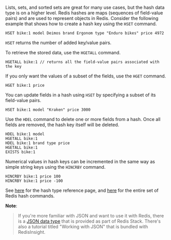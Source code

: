 Lists, sets, and sorted sets are great for many use cases, but the hash data type is on a higher level. Redis hashes are maps (sequences of field-value pairs) and are used to represent objects in Redis. Consider the following example that shows how to create a hash key using the `HSET` command.

```redis Create a hash
HSET bike:1 model Deimos brand Ergonom type "Enduro bikes" price 4972
```

`HSET` returns the number of added key/value pairs.

To retrieve the stored data, use the `HGETALL` command.

```redis HGETALL usage
HGETALL bike:1 // returns all the field-value pairs associated with the key
```

If you only want the values of a subset of the fields, use the `HGET` command.

```redis HGET usage
HGET bike:1 price
```

You can update fields in a hash using `HSET` by specifying a subset of its field-value pairs.

```redis Update an existing hash
HSET bike:1 model "Kraken" price 3000
```

Use the `HDEL` command to delete one or more fields from a hash. Once all fields are removed, the hash key itself will be deleted.

```redis Delete hash fields and keys
HDEL bike:1 model
HGETALL bike:1
HDEL bike:1 brand type price
HGETALL bike:1
EXISTS bike:1
```

Numerical values in hash keys can be incremented in the same way as simple string keys using the `HINCRBY` command.

```redis Hash INCRBY usage
HINCRBY bike:1 price 100
HINCRBY bike:1 price -100
```

See [here](https://redis.io/docs/data-types/hashes) for the hash type reference page, and [here](https://redis.io/commands/?group=hash) for the entire set of Redis hash commands.

**Note**:
> If you're more familiar with JSON and want to use it with Redis, there is a [JSON data type](https://redis.io/docs/data-types/json) that is provided as part of Redis Stack. There's also a tutorial titled "Working with JSON" that is bundled with RedisInsight.
